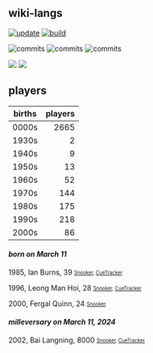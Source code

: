 ## wiki-langs
[![update](https://github.com/dreamerminsk/wiki-langs/actions/workflows/update-tables.yml/badge.svg)](https://github.com/dreamerminsk/wiki-langs/actions/workflows/update-tables.yml)
[![build](https://github.com/dreamerminsk/wiki-langs/actions/workflows/build.yml/badge.svg)](https://github.com/dreamerminsk/wiki-langs/actions/workflows/build.yml)

![commits](https://img.shields.io/github/commit-activity/y/dreamerminsk/wiki-langs)
![commits](https://img.shields.io/github/commit-activity/m/dreamerminsk/wiki-langs)
![commits](https://img.shields.io/github/commit-activity/w/dreamerminsk/wiki-langs)

![](https://img.shields.io/github/languages/code-size/dreamerminsk/wiki-langs)
![](https://img.shields.io/github/repo-size/dreamerminsk/wiki-langs)

## players
| births | players |
| :----: | ------: |
| 0000s | 2665 |
| 1930s | 2 |
| 1940s | 9 |
| 1950s | 13 |
| 1960s | 52 |
| 1970s | 144 |
| 1980s | 175 |
| 1990s | 218 |
| 2000s | 86 |

#### ***born on March 11***
1985, Ian Burns, 39 <sub><sup>[Snooker](http://www.snooker.org/res/index.asp?player=87), [CueTracker](http://cuetracker.net/Players/ian-burns/)</sup></sub>

1996, Leong Man Hoi, 28 <sub><sup>[Snooker](http://www.snooker.org/res/index.asp?player=1095), [CueTracker](http://cuetracker.net/Players/man-hoi-leong/)</sup></sub>

2000, Fergal Quinn, 24 <sub><sup>[Snooker](http://www.snooker.org/res/index.asp?player=2317)</sup></sub>


#### ***milleversary on March 11, 2024***
2002, Bai Langning, 8000 <sub><sup>[Snooker](http://www.snooker.org/res/index.asp?player=1595), [CueTracker](http://cuetracker.net/Players/bai-langning/)</sup></sub>



